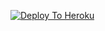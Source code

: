 
[![Deploy To Heroku](https://www.herokucdn.com/deploy/button.svg)](https://dashboard.heroku.com/new?template=https://github.com/ICETHON-AR/ICE-PACK)
